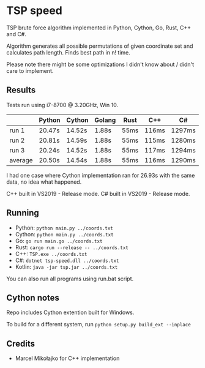 # TSP speed

TSP brute force algorithm implemented in Python, Cython, Go, Rust, C++ and C#.

Algorithm generates all possible permutations of given coordinate set and calculates path length. Finds best path in n! time.

Please note there might be some optimizations I didn't know about / didn't care to implement.

## Results

Tests run using i7-8700 @ 3.20GHz, Win 10.

|                 | Python | Cython | Golang | Rust | C++ |  C#  |
|-----------------|--------|--------|--------|------|-----|------|
| run 1           | 20.47s | 14.52s | 1.88s  | 55ms |116ms|1297ms|
| run 2           | 20.81s | 14.59s | 1.88s  | 55ms |115ms|1280ms|
| run 3           | 20.24s | 14.52s | 1.88s  | 55ms |117ms|1294ms|
| average         | 20.50s | 14.54s | 1.88s  | 55ms |116ms|1290ms|

I had one case where Cython implementation ran for 26.93s with the same data, no idea what happened.

C++ built in VS2019 - Release mode.
C# built in VS2019 - Release mode.

## Running

* Python: `python main.py ../coords.txt`
* Cython: `python main.py ../coords.txt`
* Go: `go run main.go ../coords.txt`
* Rust: `cargo run --release -- ../coords.txt`
* C++: `TSP.exe ../coords.txt`
* C#: `dotnet tsp-speed.dll ../coords.txt`
* Kotlin: `java -jar tsp.jar ../coords.txt`

You can also run all programs using run.bat script.

## Cython notes

Repo includes Cython extention built for Windows.

To build for a different system, run `python setup.py build_ext --inplace`

## Credits
* Marcel Mikołajko for C++ implementation
